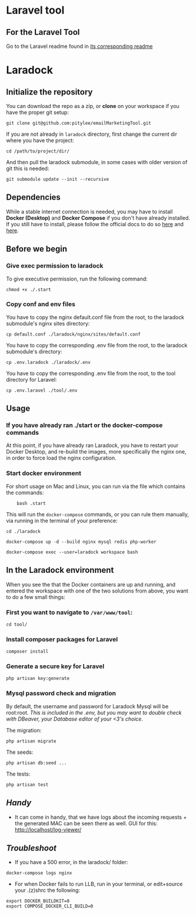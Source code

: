 # Laravel tool

## For the Laravel Tool
Go to the Laravel readme found in [its corresponding readme](./tool/readme.md)

# Laradock 
## Initialize the repository

You can download the repo as a zip, or **clone** on your workspace if you have the proper git setup:

```
git clone git@github.com:pitylee/emailMarketingTool.git
```

If you are not already in `laradock` directory, first change the current dir where you have the project:

```
cd /path/to/project/dir/
```

And then pull the laradock submodule, in some cases with older version of git this is needed:

```
git submodule update --init --recursive
```

## Dependencies

While a stable internet connection is needed, you may have to install **Docker (Desktop)** and **Docker Compose** if you
don't have already installed. If you still have to install, please follow the official docs to do
so [here](https://docs.docker.com/desktop/#download-and-install) and [here](https://docs.docker.com/compose/install/).

## Before we begin

### Give exec permission to laradock

To give executive permission, run the following command:

```
chmod +x ./.start
```

### Copy conf and env files

You have to copy the nginx default.conf file from the root, to the laradock submodule's nginx sites directory:

```
cp default.conf ./laradock/nginx/sites/default.conf
```

You have to copy the corresponding .env file from the root, to the laradock submodule's directory:

```
cp .env.laradock ./laradock/.env
```

You have to copy the corresponding .env file from the root, to the tool directory for Laravel:

```
cp .env.laravel ./tool/.env
```

## Usage

### If you have already ran ./start or the docker-compose commands

At this point, if you have already ran Laradock, you have to restart your Docker Desktop, and re-build the images, more
specifically the nginx one, in order to force load the nginx configuration.

### Start docker environment

For short usage on Mac and Linux, you can run via the file which contains the commands:

```
    bash .start 
```

This will run the `docker-compose` commands, or you can rule them manually, via running in the terminal of your
preference:

```
cd ./laradock

docker-compose up -d --build nginx mysql redis php-worker

docker-compose exec --user=laradock workspace bash
```

## In the Laradock environment

When you see the that the Docker containers are up and running, and entered the workspace with one of the two solutions
from above, you want to do a few small things:

### First you want to navigate to `/var/www/tool`:

```
cd tool/
```

### Install composer packages for Laravel

```
composer install 
```

### Generate a secure key for Laravel

```
php artisan key:generate
```

### Mysql password check and migration

By default, the username and password for Laradock Mysql will be root:root.
_This is included in the .env, but you may want to double check with DBeaver, your Database editor of your <3's choice._

The migration:

```
php artisan migrate
```

The seeds:

```
php artisan db:seed ...
```


The tests:

```
php artisan test
```

## _Handy_

* It can come in handy, that we have logs about the incoming requests + the generated MAC can be seen there as well.
GUI for this:
[http://localhost/log-viewer/](http://localhost/log-viewer/)

## _Troubleshoot_

* If you have a 500 error, in the laradock/ folder:

```
docker-compose logs nginx
```

* For when Docker fails to run LLB, run in your terminal, or edit+source your .(z)shrc the following:

```
export DOCKER_BUILDKIT=0
export COMPOSE_DOCKER_CLI_BUILD=0
```
